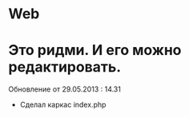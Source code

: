 Web
===
Это ридми. И его можно редактировать.
===
Обновление от 29.05.2013 : 14.31
- Сделал каркас index.php
